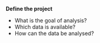 
**Define the project**
- What is the goal of analysis?
- Which data is available?
- How can the data be analysed?